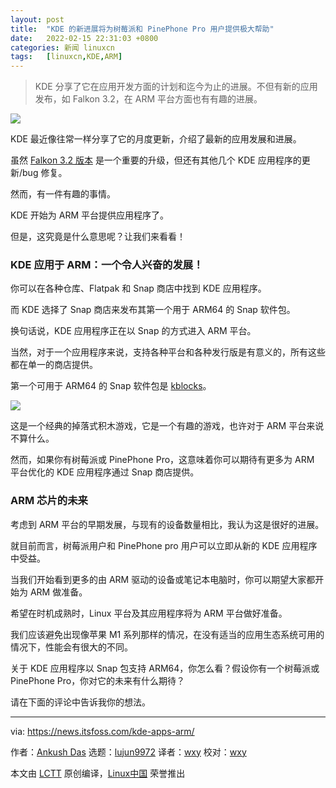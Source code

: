 ```yaml
---
layout: post
title:	"KDE 的新进展将为树莓派和 PinePhone Pro 用户提供极大帮助"
date:	2022-02-15 22:31:03 +0800 
categories:	新闻 linuxcn 
tags:	[linuxcn,KDE,ARM]
---
```




> 
> KDE 分享了它在应用开发方面的计划和迄今为止的进展。不但有新的应用发布，如 Falkon 3.2，在 ARM 平台方面也有有趣的进展。
> 
> 
> 


![](/Asserts/Images//attachment/album/202202/15/223104ezjhlphudzoj0aqq.png)


KDE 最近像往常一样分享了它的月度更新，介绍了最新的应用发展和进展。


虽然 [Falkon 3.2 版本](https://news.itsfoss.com/falkon-browser-3-2-release/) 是一个重要的升级，但还有其他几个 KDE 应用程序的更新/bug 修复。


然而，有一件有趣的事情。


KDE 开始为 ARM 平台提供应用程序了。


但是，这究竟是什么意思呢？让我们来看看！


### KDE 应用于 ARM：一个令人兴奋的发展！


你可以在各种仓库、Flatpak 和 Snap 商店中找到 KDE 应用程序。


而 KDE 选择了 Snap 商店来发布其第一个用于 ARM64 的 Snap 软件包。


换句话说，KDE 应用程序正在以 Snap 的方式进入 ARM 平台。


当然，对于一个应用程序来说，支持各种平台和各种发行版是有意义的，所有这些都在单一的商店提供。


第一个可用于 ARM64 的 Snap 软件包是 [kblocks](https://snapcraft.io/kblocks)。


![](/Asserts/Images//attachment/album/202202/15/223105jtii4zc5nrz6h274.jpg)


这是一个经典的掉落式积木游戏，它是一个有趣的游戏，也许对于 ARM 平台来说不算什么。


然而，如果你有树莓派或 PinePhone Pro，这意味着你可以期待有更多为 ARM 平台优化的 KDE 应用程序通过 Snap 商店提供。


### ARM 芯片的未来


考虑到 ARM 平台的早期发展，与现有的设备数量相比，我认为这是很好的进展。


就目前而言，树莓派用户和 PinePhone pro 用户可以立即从新的 KDE 应用程序中受益。


当我们开始看到更多的由 ARM 驱动的设备或笔记本电脑时，你可以期望大家都开始为 ARM 做准备。


希望在时机成熟时，Linux 平台及其应用程序将为 ARM 平台做好准备。


我们应该避免出现像苹果 M1 系列那样的情况，在没有适当的应用生态系统可用的情况下，性能会有很大的不同。


关于 KDE 应用程序以 Snap 包支持 ARM64，你怎么看？假设你有一个树莓派或 PinePhone Pro，你对它的未来有什么期待？


请在下面的评论中告诉我你的想法。




---


via: <https://news.itsfoss.com/kde-apps-arm/>


作者：[Ankush Das](https://news.itsfoss.com/author/ankush/) 选题：[lujun9972](https://github.com/lujun9972) 译者：[wxy](https://github.com/wxy) 校对：[wxy](https://github.com/wxy)


本文由 [LCTT](https://github.com/LCTT/TranslateProject) 原创编译，[Linux中国](https://linux.cn/) 荣誉推出
